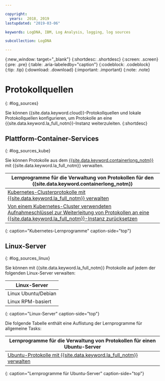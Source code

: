 ```yaml
---

copyright:
  years:  2018, 2019
lastupdated: "2019-03-06"

keywords: LogDNA, IBM, Log Analysis, logging, log sources

subcollection: LogDNA

---
```


{:new_window: target="_blank"}
{:shortdesc: .shortdesc}
{:screen: .screen}
{:pre: .pre}
{:table: .aria-labeledby="caption"}
{:codeblock: .codeblock}
{:tip: .tip}
{:download: .download}
{:important: .important}
{:note: .note}

# Protokollquellen
{: #log_sources}

Sie können {{site.data.keyword.cloud}}-Protokollquellen und lokale Protokollquellen konfigurieren, um Protokolle an eine {{site.data.keyword.la_full_notm}}-Instanz weiterzuleiten. 
{:shortdesc}


## Plattform-Container-Services
{: #log_sources_kube}

Sie können Protokolle aus dem [{{site.data.keyword.containerlong_notm}}](/docs/containers?topic=containers-container_index#container_index) mit {{site.data.keyword.la_full_notm}} verwalten.

| Lernprogramme für die Verwaltung von Protokollen für den {{site.data.keyword.containerlong_notm}} |
|---------------------------------------------------------------------------------------------------|
| [Kubernetes-Clusterprotokolle mit {{site.data.keyword.la_full_notm}} verwalten](/docs/services/Log-Analysis-with-LogDNA/tutorials?topic=LogDNA-kube#kube)|
| [Von einem Kubernetes-Cluster verwendeten Aufnahmeschlüssel zur Weiterleitung von Protokollen an eine {{site.data.keyword.la_full_notm}}-Instanz zurücksetzen](/docs/services/Log-Analysis-with-LogDNA/tutorials?topic=LogDNA-kube_reset#kube_reset) | 
{: caption="Kubernetes-Lernprogramme" caption-side="top"} 



## Linux-Server
{: #log_sources_linux}

Sie können mit {{site.data.keyword.la_full_notm}} Protokolle auf jedem der folgenden Linux-Server verwalten:

| Linux-Server       | 
|---------------------|
| Linux Ubuntu/Debian | 
| Linux RPM-basiert     |
{: caption="Linux-Server" caption-side="top"} 


Die folgende Tabelle enthält eine Auflistung der Lernprogramme für allgemeine Tasks:

| Lernprogramme für die Verwaltung von Protokollen für einen Ubuntu-Server |
|-----------------------------------------------|
| [Ubuntu-Protokolle mit {{site.data.keyword.la_full_notm}} verwalten](/docs/services/Log-Analysis-with-LogDNA/tutorials?topic=LogDNA-ubuntu#ubuntu) | 
{: caption="Lernprogramme für Ubuntu-Server" caption-side="top"} 


